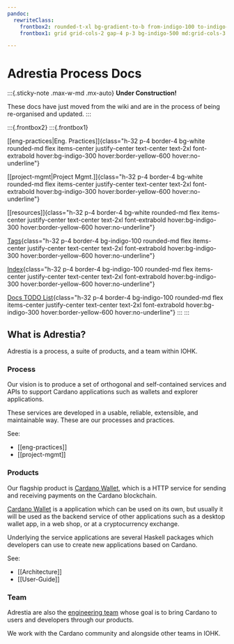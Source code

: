 ```yaml
---
pandoc:
  rewriteClass:
    frontbox2: rounded-t-xl bg-gradient-to-b from-indigo-100 to-indigo-400 bg-white p-8 mb-4
    frontbox1: grid grid-cols-2 gap-4 p-3 bg-indigo-500 md:grid-cols-3

---
```


# Adrestia Process Docs

:::{.sticky-note .max-w-md .mx-auto}
**Under Construction!**

These docs have just moved from the wiki and are in the process of
being re-organised and updated.
:::

:::{.frontbox2}
:::{.frontbox1}

[[eng-practices|Eng. Practices]]{class="h-32 p-4 border-4 bg-white rounded-md flex items-center justify-center text-center text-2xl font-extrabold hover:bg-indigo-300 hover:border-yellow-600 hover:no-underline"}

[[project-mgmt|Project Mgmt.]]{class="h-32 p-4 border-4 bg-white rounded-md flex items-center justify-center text-center text-2xl font-extrabold hover:bg-indigo-300 hover:border-yellow-600 hover:no-underline"}

[[resources]]{class="h-32 p-4 border-4 bg-white rounded-md flex items-center justify-center text-center text-2xl font-extrabold hover:bg-indigo-300 hover:border-yellow-600 hover:no-underline"}

[Tags](-/tags){class="h-32 p-4 border-4 bg-indigo-100 rounded-md flex items-center justify-center text-center text-2xl font-extrabold hover:bg-indigo-300 hover:border-yellow-600 hover:no-underline"}

[Index](-/all){class="h-32 p-4 border-4 bg-indigo-100 rounded-md flex items-center justify-center text-center text-2xl font-extrabold hover:bg-indigo-300 hover:border-yellow-600 hover:no-underline"}

[Docs TODO List](-/tasks){class="h-32 p-4 border-4 bg-indigo-100 rounded-md flex items-center justify-center text-center text-2xl font-extrabold hover:bg-indigo-300 hover:border-yellow-600 hover:no-underline"}
:::
:::


## What is Adrestia?

Adrestia is a process, a suite of products, and a team within IOHK.

### Process

Our vision is to produce a set of orthogonal and self-contained services and
APIs to support Cardano applications such as wallets and explorer applications.

These services are developed in a usable, reliable, extensible, and maintainable
way. These are our processes and practices.

See:
- [[eng-practices]]
- [[project-mgmt]]

### Products

Our flagship product is [Cardano Wallet][cardano-wallet], which is a HTTP
service for sending and receiving payments on the Cardano blockchain.

[Cardano Wallet][cardano-wallet] is a application which can be used on its own,
but usually it will be used as the backend service of other applications such as
a desktop wallet app, in a web shop, or at a cryptocurrency exchange.

Underlying the service applications are several Haskell packages which
developers can use to create new applications based on Cardano.

See:
- [[Architecture]]
- [[User-Guide]]

### Team

Adrestia are also the [engineering team][github-team] whose goal
is to bring Cardano to users and developers through our products.

We work with the Cardano community and alongside other teams in IOHK.

[cardano-wallet]: https://github.com/orgs/input-output-hk/cardano-wallet
[github-team]: https://github.com/orgs/input-output-hk/teams/adrestia/members
